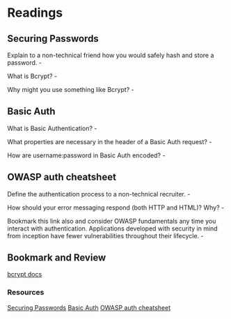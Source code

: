 # Readings

## Securing Passwords

Explain to a non-technical friend how you would safely hash and store a password.
    - 

What is Bcrypt?
    - 

Why might you use something like Bcrypt?
    - 

## Basic Auth

What is Basic Authentication?
    - 

What properties are necessary in the header of a Basic Auth request?
    - 

How are username:password in Basic Auth encoded?
    - 

## OWASP auth cheatsheet

Define the authentication process to a non-technical recruiter.
    - 

How should your error messaging respond (both HTTP and HTML)? Why?
    - 

Bookmark this link also and consider OWASP fundamentals any time you interact with authentication. Applications developed with 
security in mind from inception have fewer vulnerabilities throughout their lifecycle.
    - 

## Bookmark and Review

[bcrypt docs](https://www.npmjs.com/package/bcrypt)

### Resources

[Securing Passwords](https://thehackernews.com/2014/04/securing-passwords-with-bcrypt-hashing.html)
[Basic Auth](https://en.wikipedia.org/wiki/Basic_access_authentication)
[OWASP auth cheatsheet](https://www.owasp.org/index.php/Authentication_Cheat_Sheet)
